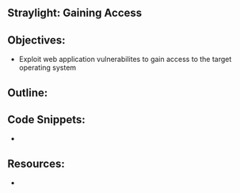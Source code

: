 Straylight: Gaining Access
----------------------------------------------------------------

Objectives:
----------------------------------------------------------------
+ Exploit web application vulnerabilites to gain access to the target operating system

Outline:
----------------------------------------------------------------


Code Snippets:
----------------------------------------------------------------
+ 

Resources:
----------------------------------------------------------------
+ 

